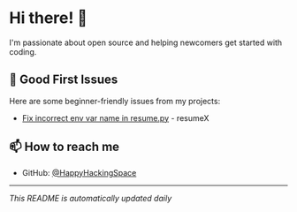 # Hi there! 👋

I'm passionate about open source and helping newcomers get started with coding.

## 🌟 Good First Issues

Here are some beginner-friendly issues from my projects:

- [Fix incorrect env var name in resume.py](https://github.com/HappyHackingSpace/resumeX/issues/4) - resumeX

## 📫 How to reach me
- GitHub: [@HappyHackingSpace](https://github.com/HappyHackingSpace)

---
*This README is automatically updated daily*
